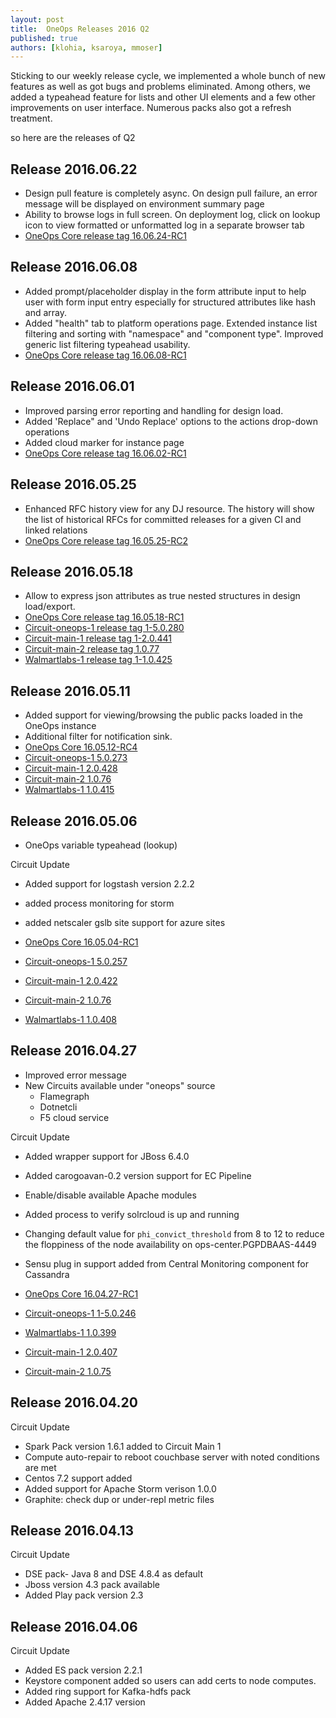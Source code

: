 ```yaml
---
layout: post
title:  OneOps Releases 2016 Q2
published: true
authors: [klohia, ksaroya, mmoser]
---
```


Sticking to our weekly release cycle, we implemented a whole bunch of new features as well as got bugs and
problems eliminated. Among others, we added a typeahead feature for lists and other UI elements and a few other
improvements on user interface. Numerous packs also got a refresh treatment.

<!--more-->

so here are the releases of Q2


## Release 2016.06.22

- Design pull feature is completely async. On design pull failure, an error message will be displayed on
  environment summary page
- Ability to browse logs in full screen. On deployment log, click on lookup icon to view formatted or unformatted
  log in a separate browser tab
- [OneOps Core release tag 16.06.24-RC1](https://github.com/oneops/display/releases/tag/16.06.24-RC1)

## Release 2016.06.08

- Added prompt/placeholder display in the form attribute input to help user with form input entry especially for
  structured attributes like hash and array.
- Added "health" tab to platform operations page. Extended instance list filtering and sorting with "namespace"
  and "component type". Improved generic list filtering typeahead usability.
- [OneOps Core release tag 16.06.08-RC1](https://github.com/oneops/display/releases/tag/16.06.08-RC1)

## Release 2016.06.01

- Improved parsing error reporting and handling for design load.
- Added  'Replace" and 'Undo Replace' options to the actions drop-down operations
- Added cloud marker for instance page
- [OneOps Core release tag 16.06.02-RC1](https://github.com/oneops/display/commits/16.06.02-RC1)

## Release 2016.05.25

- Enhanced RFC history view for any DJ resource. The history will show the list of historical RFCs for committed
  releases for a given CI and linked relations
- [OneOps Core release tag 16.05.25-RC2](https://github.com/oneops/display/releases/tag/16.05.25-RC2)

## Release 2016.05.18

- Allow to express json attributes as true nested structures in design load/export.
- [OneOps Core release tag 16.05.18-RC1](https://github.com/oneops/display/releases/tag/16.05.18-RC1)
- [Circuit-oneops-1 release tag 1-5.0.280](https://github.com/oneops/circuit-oneops-1/releases/tag/circuit-oneops-1-5.0.280)
- [Circuit-main-1 release tag 1-2.0.441](https://gecgithub01.walmart.com/walmartlabs/circuit-main-1/releases/tag/circuit-main-1-2.0.441)
- [Circuit-main-2 release tag 1.0.77](https://gecgithub01.walmart.com/walmartlabs/circuit-main-2/releases/tag/circuit-main-2-1.0.77)
- [Walmartlabs-1 release tag 1-1.0.425](https://gecgithub01.walmart.com/walmartlabs/circuit-walmartlabs-1/releases/tag/circuit-walmartlabs-1-1.0.425)

## Release 2016.05.11

- Added support for viewing/browsing the public packs loaded in the OneOps instance 
- Additional filter for notification sink.
- [OneOps Core 16.05.12-RC4](https://github.com/oneops/display/releases/tag/16.05.12-RC4)
- [Circuit-oneops-1 5.0.273](https://github.com/oneops/circuit-oneops-1/releases/tag/circuit-oneops-1-5.0.273)
- [Circuit-main-1 2.0.428](https://gecgithub01.walmart.com/walmartlabs/circuit-main-1/releases/tag/circuit-main-1-2.0.428)
- [Circuit-main-2 1.0.76](https://gecgithub01.walmart.com/walmartlabs/circuit-main-2/releases/tag/circuit-main-2-1.0.76)
- [Walmartlabs-1 1.0.415](https://gecgithub01.walmart.com/walmartlabs/circuit-walmartlabs-1/releases/tag/circuit-walmartlabs-1-1.0.415)

## Release 2016.05.06

- OneOps variable typeahead (lookup)

Circuit Update

- Added support for logstash version 2.2.2
- added process monitoring for storm
- added netscaler gslb site support for azure sites

- [OneOps Core 16.05.04-RC1](https://github.com/oneops/display/releases/tag/16.05.04-RC1)
- [Circuit-oneops-1 5.0.257](https://github.com/oneops/circuit-oneops-1/releases/tag/circuit-oneops-1-5.0.257)
- [Circuit-main-1 2.0.422](https://gecgithub01.walmart.com/walmartlabs/circuit-main-1/releases/tag/circuit-main-1-2.0.422)
- [Circuit-main-2 1.0.76](https://gecgithub01.walmart.com/walmartlabs/circuit-main-2/releases/tag/circuit-main-2-1.0.76)
- [Walmartlabs-1 1.0.408](https://gecgithub01.walmart.com/walmartlabs/circuit-walmartlabs-1/releases/tag/circuit-walmartlabs-1-1.0.408)

## Release 2016.04.27

- Improved error message
- New Circuits available under "oneops" source
  - Flamegraph
  - Dotnetcli
  - F5 cloud service

Circuit Update

- Added wrapper support for JBoss 6.4.0
- Added  carogoavan-0.2 version support for EC Pipeline
- Enable/disable available Apache modules
- Added process to verify solrcloud is up and running
- Changing default value for `phi_convict_threshold` from 8 to 12 to reduce the floppiness of the node
  availability on ops-center.PGPDBAAS-4449
- Sensu plug in support added from Central Monitoring component for Cassandra

- [OneOps Core 16.04.27-RC1](https://github.com/oneops/display/tree/16.04.27-RC1)
- [Circuit-oneops-1 1-5.0.246](https://github.com/oneops/circuit-oneops-1/releases/tag/circuit-oneops-1-5.0.246)
- [Walmartlabs-1 1.0.399](https://gecgithub01.walmart.com/walmartlabs/circuit-walmartlabs-1/releases/tag/circuit-walmartlabs-1-1.0.399)
- [Circuit-main-1 2.0.407](https://gecgithub01.walmart.com/walmartlabs/circuit-main-1/releases/tag/circuit-main-1-2.0.407)
- [Circuit-main-2 1.0.75](https://gecgithub01.walmart.com/walmartlabs/circuit-main-2/releases/tag/circuit-main-2-1.0.75)

## Release 2016.04.20

Circuit Update

- Spark Pack version 1.6.1 added to Circuit Main 1
- Compute auto-repair to reboot couchbase server with noted conditions are met
- Centos 7.2 support added
- Added support for Apache Storm verison 1.0.0
- Graphite: check dup or under-repl metric files

## Release 2016.04.13

Circuit Update

- DSE pack- Java 8 and DSE 4.8.4 as default
- Jboss version 4.3 pack available
- Added Play pack version 2.3

## Release 2016.04.06

Circuit Update

- Added ES pack version 2.2.1
- Keystore component  added so users can add certs to node computes.
- Added ring support for Kafka-hdfs pack
- Added Apache 2.4.17 version
